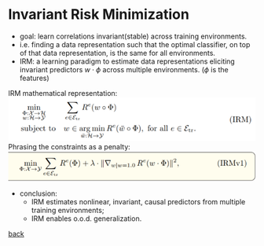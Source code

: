 # Invariant Risk Minimization
- goal: learn correlations invariant(stable) across training environments.
- i.e. finding a data representation such that the optimal classifier, on top of that data representation, is the same for all environments. 
- IRM: a learning paradigm to estimate data representations eliciting invariant predictors $w \cdot \phi$ across multiple environments. ($\phi$ is the features) 

IRM mathematical representation:
![irm](./irm.PNG) <br>
Phrasing the constraints as a penalty:
![irmv1](./irmv1.PNG) <br>

- conclusion:
    - IRM estimates nonlinear, invariant, causal predictors from multiple training environments;
    - IRM enables o.o.d. generalization.

[back](https://github.com/YHJYH/Machine_Learning/blob/main/projects/Master_Thesis/papers/111.md#content)
